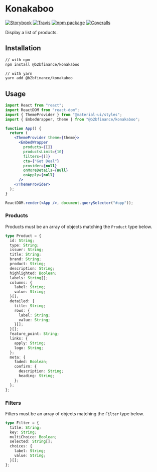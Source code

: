 # Konakaboo

[![Storybook][storybook-badge]][storybook]
[![Travis][build-badge]][build]
[![npm package][npm-badge]][npm]
[![Coveralls][coveralls-badge]][coveralls]

Display a list of products.

## Installation

```sh
// with npm
npm install @b2bfinance/konakaboo

// with yarn
yarn add @b2bfinance/konakaboo
```

## Usage

```jsx
import React from "react";
import ReactDOM from "react-dom";
import { ThemeProvider } from "@material-ui/styles";
import { EmbedWrapper, theme } from "@b2bfinance/konakaboo";

function App() {
  return (
    <ThemeProvider theme={theme}>
      <EmbedWrapper
        products={[]}
        productsLimit={10}
        filters={[]}
        cta={"Get Deal"}
        provider={null}
        onMoreDetails={null}
        onApply={null}
      />
    </ThemeProvider>
  );
}

ReactDOM.render(<App />, document.querySelector("#app"));
```

### Products

Products must be an array of objects matching the `Product` type below.

```typescript
type Product = {
  id: String;
  type: String;
  issuer: String;
  title: String;
  brand: String;
  product: String;
  description: String;
  highlighted: Boolean;
  labels: String[];
  columns: {
    label: String;
    value: String;
  }[];
  detailed: {
    title: String;
    rows: {
      label: String;
      value: String;
    }[];
  }[];
  feature_point: String;
  links: {
    apply: String;
    logo: String;
  };
  meta: {
    faded: Boolean;
    confirm: {
      description: String;
      heading: String;
    };
  };
};
```

### Filters

Filters must be an array of objects matching the `Filter` type below.

```typescript
type Filter = {
  title: String;
  key: String;
  multiChoice: Boolean;
  selected: String[];
  choices: {
    label: String;
    value: String;
  }[];
};
```

[storybook-badge]: https://cdn.jsdelivr.net/gh/storybooks/brand@master/badge/badge-storybook.svg
[storybook]: https://storybook.js.org/
[build-badge]: https://img.shields.io/travis/b2bfinance/konakaboo/master.png?style=flat-square
[build]: https://travis-ci.org/b2bfinance/konakaboo
[npm-badge]: https://img.shields.io/npm/v/@b2bfinance/konakaboo.png?style=flat-square
[npm]: https://www.npmjs.org/package/@b2bfinance/konakaboo
[coveralls-badge]: https://img.shields.io/coveralls/b2bfinance/konakaboo/master.png?style=flat-square
[coveralls]: https://coveralls.io/github/b2bfinance/konakaboo

